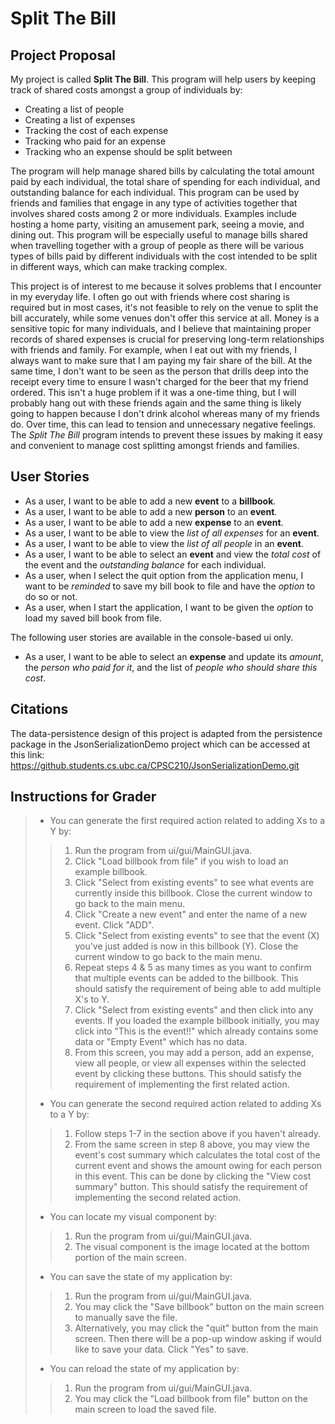 # Split The Bill
## Project Proposal

My project is called **Split The Bill**. This program will help users by keeping track of shared costs amongst a group 
of individuals by:
- Creating a list of people
- Creating a list of expenses
- Tracking the cost of each expense
- Tracking who paid for an expense
- Tracking who an expense should be split between

The program will help manage shared bills by calculating the total amount paid by each individual, the total share of 
spending for each individual, and outstanding balance for each individual.
This program can be used by friends and families that engage in any type of activities together that involves shared
costs among 2 or more individuals. Examples include hosting a home party, visiting an amusement park, 
seeing a movie, and dining out. This program will be especially useful to manage bills shared when travelling together
with a group of people as there will be various types of bills paid by different individuals with the cost intended to 
be split in different ways, which can make tracking complex.

This project is of interest to me because it solves problems that I encounter in my everyday life.
I often go out with friends where cost sharing is required but in most cases, it's not feasible to rely on the venue to 
split the bill accurately, while some venues don't offer this service at all.
Money is a sensitive topic for many individuals, and I believe that maintaining proper records of shared expenses is 
crucial for preserving long-term relationships with friends and family.
For example, when I eat out with my friends, I always want to make sure that I am paying my fair share of the bill. 
At the same time, I don't want to be seen as the person that drills deep into the 
receipt every time to ensure I wasn't charged for the beer that my friend ordered. This isn't a huge
problem if it was a one-time thing, but I will probably hang out with these friends again and the same thing is likely 
going to happen because I don't drink alcohol whereas many of my friends do. Over time, this can lead to tension and 
unnecessary negative feelings. The *Split The Bill* program intends to prevent these issues by making it easy and 
convenient to manage cost splitting amongst friends and families. 

## User Stories
- As a user, I want to be able to add a new **event** to a **billbook**.
- As a user, I want to be able to add a new **person** to an **event**.
- As a user, I want to be able to add a new **expense** to an **event**.
- As a user, I want to be able to view the *list of all expenses* for an **event**. 
- As a user, I want to be able to view the *list of all people* in an **event**.
- As a user, I want to be able to select an **event** and view the *total cost* of the event and the 
*outstanding balance* for each individual.
- As a user, when I select the quit option from the application menu, I want to be *reminded* to save my bill book to
file and have the *option* to do so or not. 
- As a user, when I start the application, I want to be given the *option* to load my saved bill book from file.

The following user stories are available in the console-based ui only.
- As a user, I want to be able to select an **expense** and update its *amount*, the *person who paid for it*, and the
  list of *people who should share this cost*.

## Citations
The data-persistence design of this project is adapted from the persistence package in the JsonSerializationDemo
project which can be accessed at this link: https://github.students.cs.ubc.ca/CPSC210/JsonSerializationDemo.git


 ## Instructions for Grader
> - You can generate the first required action related to adding Xs to a Y by:
>> 1. Run the program from ui/gui/MainGUI.java.
>> 2. Click "Load billbook from file" if you wish to load an example billbook.
>> 3. Click "Select from existing events" to see what events are currently inside this billbook. 
Close the current window to go back to the main menu.
>> 4. Click "Create a new event" and enter the name of a new event. Click "ADD".
>> 5. Click "Select from existing events" to see that the event (X) you've just added is now in this billbook (Y).
Close the current window to go back to the main menu.
>> 6. Repeat steps 4 & 5 as many times as you want to confirm that multiple events can be added to the billbook. This 
should satisfy the requirement of being able to add multiple X's to Y.
>> 7. Click "Select from existing events" and then click into any events. If you loaded the example billbook initially, 
you may click into "This is the event!!" which already contains some data or "Empty Event" which has no data.
>> 8. From this screen, you may add a person, add an expense, view all people, or view all expenses within the selected 
event by clicking these buttons. This should satisfy the requirement of implementing the first related action.
> - You can generate the second required action related to adding Xs to a Y by:
>> 1. Follow steps 1-7 in the section above if you haven't already.
>> 2. From the same screen in step 8 above, you may view the event's cost summary which calculates the total cost of 
the current event and shows the amount owing for each person in this event. This can be done by clicking the "View cost 
summary" button. This should satisfy the requirement of implementing the second related action.
> - You can locate my visual component by:
>> 1. Run the program from ui/gui/MainGUI.java.
>> 2. The visual component is the image located at the bottom portion of the main screen.
> - You can save the state of my application by:
>> 1. Run the program from ui/gui/MainGUI.java.
>> 2. You may click the "Save billbook" button on the main screen to manually save the file.
>> 3. Alternatively, you may click the "quit" button from the main screen. Then there will be a pop-up window asking if 
would like to save your data. Click "Yes" to save.
> - You can reload the state of my application by:
>> 1. Run the program from ui/gui/MainGUI.java.
>> 2. You may click the "Load billbook from file" button on the main screen to load the saved file.
